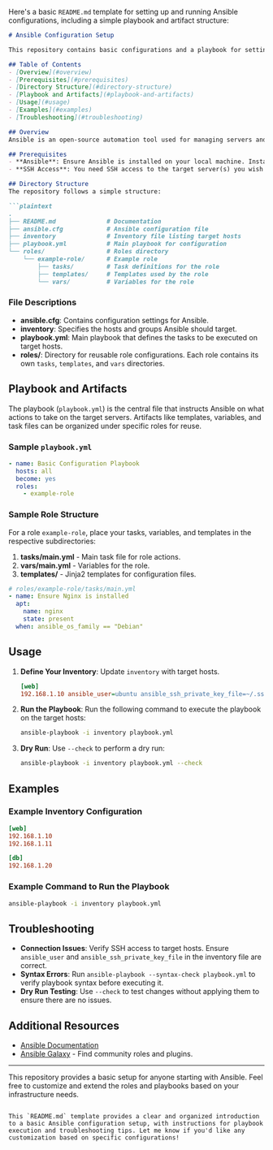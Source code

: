 Here's a basic `README.md` template for setting up and running Ansible configurations, including a simple playbook and artifact structure:

```markdown
# Ansible Configuration Setup

This repository contains basic configurations and a playbook for setting up Ansible to automate infrastructure management. It includes essential playbooks, inventory files, and artifacts required to deploy configurations on target hosts.

## Table of Contents
- [Overview](#overview)
- [Prerequisites](#prerequisites)
- [Directory Structure](#directory-structure)
- [Playbook and Artifacts](#playbook-and-artifacts)
- [Usage](#usage)
- [Examples](#examples)
- [Troubleshooting](#troubleshooting)

## Overview
Ansible is an open-source automation tool used for managing servers and applications in a declarative, repeatable manner. This setup provides a simple Ansible configuration for running a basic playbook to configure a target server.

## Prerequisites
- **Ansible**: Ensure Ansible is installed on your local machine. Installation instructions can be found on the [Ansible documentation](https://docs.ansible.com/ansible/latest/installation_guide/intro_installation.html).
- **SSH Access**: You need SSH access to the target server(s) you wish to configure.

## Directory Structure
The repository follows a simple structure:

```plaintext
.
├── README.md              # Documentation
├── ansible.cfg            # Ansible configuration file
├── inventory              # Inventory file listing target hosts
├── playbook.yml           # Main playbook for configuration
└── roles/                 # Roles directory
    └── example-role/      # Example role
        ├── tasks/         # Task definitions for the role
        ├── templates/     # Templates used by the role
        └── vars/          # Variables for the role
```

### File Descriptions
- **ansible.cfg**: Contains configuration settings for Ansible.
- **inventory**: Specifies the hosts and groups Ansible should target.
- **playbook.yml**: Main playbook that defines the tasks to be executed on target hosts.
- **roles/**: Directory for reusable role configurations. Each role contains its own `tasks`, `templates`, and `vars` directories.

## Playbook and Artifacts
The playbook (`playbook.yml`) is the central file that instructs Ansible on what actions to take on the target servers. Artifacts like templates, variables, and task files can be organized under specific roles for reuse.

### Sample `playbook.yml`
```yaml
- name: Basic Configuration Playbook
  hosts: all
  become: yes
  roles:
    - example-role
```

### Sample Role Structure
For a role `example-role`, place your tasks, variables, and templates in the respective subdirectories:

1. **tasks/main.yml** - Main task file for role actions.
2. **vars/main.yml** - Variables for the role.
3. **templates/** - Jinja2 templates for configuration files.

```yaml
# roles/example-role/tasks/main.yml
- name: Ensure Nginx is installed
  apt:
    name: nginx
    state: present
  when: ansible_os_family == "Debian"
```

## Usage
1. **Define Your Inventory**: Update `inventory` with target hosts.
   ```ini
   [web]
   192.168.1.10 ansible_user=ubuntu ansible_ssh_private_key_file=~/.ssh/id_rsa
   ```

2. **Run the Playbook**:
   Run the following command to execute the playbook on the target hosts:
   ```bash
   ansible-playbook -i inventory playbook.yml
   ```

3. **Dry Run**:
   Use `--check` to perform a dry run:
   ```bash
   ansible-playbook -i inventory playbook.yml --check
   ```

## Examples

### Example Inventory Configuration
```ini
[web]
192.168.1.10
192.168.1.11

[db]
192.168.1.20
```

### Example Command to Run the Playbook
```bash
ansible-playbook -i inventory playbook.yml
```

## Troubleshooting
- **Connection Issues**: Verify SSH access to target hosts. Ensure `ansible_user` and `ansible_ssh_private_key_file` in the inventory file are correct.
- **Syntax Errors**: Run `ansible-playbook --syntax-check playbook.yml` to verify playbook syntax before executing it.
- **Dry Run Testing**: Use `--check` to test changes without applying them to ensure there are no issues.

## Additional Resources
- [Ansible Documentation](https://docs.ansible.com/)
- [Ansible Galaxy](https://galaxy.ansible.com/) - Find community roles and plugins.

---

This repository provides a basic setup for anyone starting with Ansible. Feel free to customize and extend the roles and playbooks based on your infrastructure needs.
```

This `README.md` template provides a clear and organized introduction to a basic Ansible configuration setup, with instructions for playbook execution and troubleshooting tips. Let me know if you'd like any customization based on specific configurations!